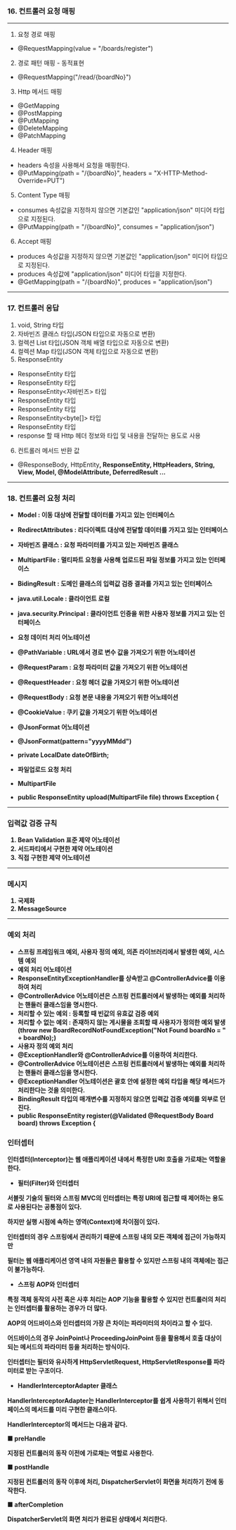 ### 16. 컨트롤러 요청 매핑

---
1. 요청 경로 매핑
- @RequestMapping(value = "/boards/register")
2. 경로 패턴 매핑 - 동적표현
- @RequestMapping("/read/{boardNo}")

3. Http 메서드 매핑
- @GetMapping
- @PostMapping
- @PutMapping
- @DeleteMapping
- @PatchMapping

4. Header 매핑
- headers 속성을 사용해서 요청을 매핑한다.
- @PutMapping(path = "/{boardNo}", headers = "X-HTTP-Method-Override=PUT")

5. Content Type 매핑
- consumes 속성값을 지정하지 않으면 기본값인 "application/json" 미디어 타입으로 지정된다.
- @PutMapping(path = "/{boardNo}", consumes = "application/json")

6. Accept 매핑
- produces 속성값을 지정하지 않으면 기본값인 "application/json" 미디어 타입으로 지정된다.
- produces 속성값에 "application/json" 미디어 타입을 지정한다.
- @GetMapping(path = "/{boardNo}", produces = "application/json")
---
### 17. 컨트롤러 응답
1. void, String 타입
2. 자바빈즈 클래스 타입(JSON 타입으로 자동으로 변환)
3. 컬렉션 List 타입(JSON 객체 배열 타입으로 자동으로 변환)
4. 컬렉션 Map 타입(JSON 객체 타입으로 자동으로 변환)
5. ResponseEntity
- ResponseEntity<Void> 타입
- ResponseEntity<String> 타입
- ResponseEntity<자바빈즈> 타입
- ResponseEntity<List> 타입
- ResponseEntity<Map> 타입
- ResponseEntity<byte[]> 타입
- ResponseEntity<Map> 타입
- response 할 때 Http 헤더 정보와 <T> 타입 및 내용을 전달하는 용도로 사용

6. 컨트롤러 메서드 반환 값
- @ResponseBody, HttpEntity<B>,
  ResponseEntity<B>, HttpHeaders, String, View, Model, @ModelAttribute, DeferredResult<V> ...
---
### 18. 컨트롤러 요청 처리
- Model : 이동 대상에 전달할 데이터를 가지고 있는 인터페이스
- RedirectAttributes : 리다이렉트 대상에 전달할 데이터를 가지고 있는 인터페이스
- 자바빈즈 클래스 : 요청 파라미터를 가지고 있는 자바빈즈 클래스
- MultipartFile : 멀티파트 요청을 사용해 업로드된 파일 정보를 가지고 있는 인터페이스
- BidingResult : 도메인 클래스의 입력값 검증 결과를 가지고 있는 인터페이스
- java.util.Locale : 클라이언트 로컬
- java.security.Principal : 클라이언트 인증을 위한 사용자 정보를 가지고 있는 인터페이스

- 요청 데이터 처리 어노테이션
- @PathVariable : URL에서 경로 변수 값을 가져오기 위한 어노테이션
- @RequestParam : 요청 파라미터 값을 가져오기 위한 어노테이션
- @RequestHeader : 요청 헤더 값을 가져오기 위한 어노테이션
- @RequestBody : 요청 본문 내용을 가져오기 위한 어노테이션
- @CookieValue : 쿠키 값을 가져오기 위한 어노테이션

- @JsonFormat 어노테이션
- @JsonFormat(pattern="yyyyMMdd")
- private LocalDate dateOfBirth;

- 파일업로드 요청 처리
- MultipartFile
- public ResponseEntity<String> upload(MultipartFile file) throws Exception {
---
### 입력값 검증 규칙
1. Bean Validation 표준 제약 어노테이선
2. 서드파티에서 구현한 제약 어노테이션
3. 직접 구현한 제약 어노테이션
--- 
### 메시지
1. 국제화
2. MessageSource
---
### 예외 처리
- 스프링 프레임워크 예외, 사용자 정의 예외, 의존 라이브러리에서 발생한 예외, 시스템 예외
- 예외 처리 어노테이션 
- ResponseEntityExceptionHandler를 상속받고 @ControllerAdvice를 이용하여 처리
- @ControllerAdvice 어노테이션은 스프링 컨트롤러에서 발생하는 예외를 처리하는 핸들러 클래스임을 명시한다.
- 처리할 수 있는 예외 : 등록할 때 빈값의 유효값 검증 예외 
- 처리할 수 없는 예외 : 존재하지 않는 게시물을 조회할 때 사용자가 정의한 예외 발생(throw new BoardRecordNotFoundException("Not Found boardNo = " + boardNo);)
- 사용자 정의 예외 처리
- @ExceptionHandler와 @ControllerAdvice를 이용하여 처리한다.
- @ControllerAdvice 어노테이션은 스프링 컨트롤러에서 발생하는 예외를 처리하는 핸들러 클래스임을 명시한다.
- @ExceptionHandler 어노테이션은 괄호 안에 설정한 예외 타입을 해당 메서드가 처리한다는 것을 의미한다.
- BindingResult 타입의 매개변수를 지정하지 않으면 입력값 검증 예외를 외부로 던진다.
- public ResponseEntity<String> register(@Validated @RequestBody Board board) throws Exception {

### 인터셉터

인터셉터(Interceptor)는 웹 애플리케이션 내에서 특정한 URI 호출을 가로채는 역할을 한다.

- 필터(Filter)와 인터셉터

서블릿 기술의 필터와 스프링 MVC의 인터셉터는 특정 URI에 접근할 때 제어하는 용도로 사용된다는 공통점이 있다.

하지만 실행 시점에 속하는 영역(Context)에 차이점이 있다.

인터셉터의 경우 스프링에서 관리하기 때문에 스프링 내의 모든 객체에 접근이 가능하지만

필터는 웹 애플리케이션 영역 내의 자원들은 활용할 수 있지만 스프링 내의 객체에는 접근이 불가능하다.


- 스프링 AOP와 인터셉터

특정 객체 동작의 사전 혹은 사후 처리는 AOP 기능을 활용할 수 있지만 컨트롤러의 처리는 인터셉터를 활용하는 경우가 더 많다.

AOP의 어드바이스와 인터셉터의 가장 큰 차이는 파라미터의 차이라고 할 수 있다.

어드바이스의 경우 JoinPoint나 ProceedingJoinPoint 등을 활용해서 호출 대상이 되는 메서드의 파라미터 등을 처리하는 방식이다.

인터셉터는 필터와 유사하게 HttpServletRequest, HttpServletResponse를 파라미터로 받는 구조이다.

- HandlerInterceptorAdapter 클래스

HandlerInterceptorAdapter는 HandlerInterceptor를 쉽게 사용하기 위해서 인터페이스의 메서드를 미리 구현한 클래스이다.

HandlerInterceptor의 메서드는 다음과 같다.

■ preHandle

지정된 컨트롤러의 동작 이전에 가로채는 역할로 사용한다.

■ postHandle

지정된 컨트롤러의 동작 이후에 처리, DispatcherServlet이 화면을 처리하기 전에 동작한다.

■ afterCompletion

DispatcherServlet의 화면 처리가 완료된 상태에서 처리한다.